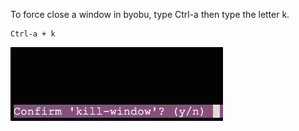 To force close a window in byobu, type Ctrl-a then type the letter k.
```
Ctrl-a + k
```
<img alt="" src="/img/uploads/2014-10/byobu-kill-window-confirmation.png" />